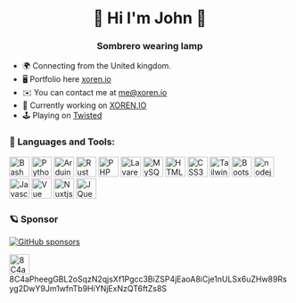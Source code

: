 <h1 align="center">👋 Hi I'm John 👋</h1>
<h3 align="center">Sombrero wearing lamp</h3>


*   🌍  Connecting from the United kingdom.
*   🖥️  Portfolio here [xoren.io](https://www.xoren.io/)
*   ✉️  You can contact me at [me@xoren.io](mailto:me@xoren.io)
*   🚀  Currently working on [XOREN.IO](https://www.xoren.io)
*   🕹️  Playing on [Twisted](https://twisted.bar)


### 🚂 Languages and Tools:

<p align="left">
    <a href="https://www.gnu.org/software/bash/" target="_blank" rel="noreferrer"><img src="https://raw.githubusercontent.com/xorenio/xorenio/main/public/icons/skills/full_colored_dark.svg" width="36" height="36" alt="Bash" /></a>
    <a href="https://www.python.org/" target="_blank" rel="noreferrer"><img src="https://raw.githubusercontent.com/xorenio/xorenio/main/public/icons/skills/python-colored.svg" width="36" height="36" alt="Python" /></a>
    <a href="https://www.arduino.org/" target="_blank" rel="noreferrer"><img src="https://raw.githubusercontent.com/xorenio/xorenio/main/public/icons/skills/arduino-colored.svg" width="36" height="36" alt="Arduino" /></a>
    <a href="https://www.rust-lang.org/" target="_blank" rel="noreferrer"><img src="https://raw.githubusercontent.com/xorenio/xorenio/main/public/icons/skills/rust-colored-dark.svg" width="36" height="36" alt="Rust" /></a>
    <a href="https://www.php.net/" target="_blank" rel="noreferrer"><img src="https://raw.githubusercontent.com/xorenio/xorenio/main/public/icons/skills/php-colored.svg" width="36" height="36" alt="PHP" /></a>
    <a href="https://laravel.com/" target="_blank" rel="noreferrer"><img src="https://raw.githubusercontent.com/xorenio/xorenio/main/public/icons/skills/laravel-colored.svg" width="36" height="36" alt="Lavarel" /></a>
    <a href="https://www.mysql.com/" target="_blank" rel="noreferrer"><img src="https://raw.githubusercontent.com/xorenio/xorenio/main/public/icons/skills/mysql-colored.svg" width="36" height="36" alt="MySQL" /></a>
    <a href="https://developer.mozilla.org/en-US/docs/Glossary/HTML5" target="_blank" rel="noreferrer"><img src="https://raw.githubusercontent.com/xorenio/xorenio/main/public/icons/skills/html5-colored.svg" width="36" height="36" alt="HTML5" /></a>
    <a href="https://www.w3.org/TR/CSS/#css" target="_blank" rel="noreferrer"><img src="https://raw.githubusercontent.com/xorenio/xorenio/main/public/icons/skills/css3-colored.svg" width="36" height="36" alt="CSS3" /></a>
    <a href="https://tailwindcss.com/" target="_blank" rel="noreferrer"><img src="https://raw.githubusercontent.com/xorenio/xorenio/main/public/icons/skills/tailwindcss-colored.svg" width="36" height="36" alt="TailwindCSS" /></a>
    <a href="https://getbootstrap.com/" target="_blank" rel="noreferrer"><img src="https://raw.githubusercontent.com/xorenio/xorenio/main/public/icons/skills/bootstrap-colored.svg" width="36" height="36" alt="Bootstrap" /></a>
    <a href="https://Nodejs.org/" target="_blank" rel="noreferrer"><img src="https://raw.githubusercontent.com/xorenio/xorenio/main/public/icons/skills/nodejs-colored.svg" width="36" height="36" alt="nodejs" /></a>
    <a href="https://developer.mozilla.org/en-US/docs/Web/javascript" target="_blank" rel="noreferrer"><img src="https://raw.githubusercontent.com/xorenio/xorenio/main/public/icons/skills/javascript-colored.svg" width="36" height="36" alt="Javascript" /></a>
    <a href="https://vuejs.org/" target="_blank" rel="noreferrer"><img src="https://raw.githubusercontent.com/xorenio/xorenio/main/public/icons/skills/vuejs-colored.svg" width="36" height="36" alt="Vue" /></a>
    <a href="https://nuxtjs.org/" target="_blank" rel="noreferrer"><img src="https://raw.githubusercontent.com/xorenio/xorenio/main/public/icons/skills/nuxtjs-colored.svg" width="36" height="36" alt="Nuxtjs" /></a>
    <a href="https://jquery.com/" target="_blank" rel="noreferrer"><img src="https://raw.githubusercontent.com/xorenio/xorenio/main/public/icons/skills/jquery-colored.svg" width="36" height="36" alt="JQuery" /></a>
</p>

### 🪐 Sponsor

<a href="https://github.com/sponsors/xorenio">
  <img alt="GitHub sponsors" src="https://img.shields.io/badge/%E2%98%95%EF%B8%8F-Sponsor%20on%20GitHub-lightgrey"  >
</a>

<br/>
<p align="left"> 
<img alt="8C4aPheegGBL2oSqzN2qjsXf1Pgcc3BiZSP4jEaoA8iCje1nULSx6uZHw89Rsyg2DwY9Jm1wfnTb9HiYNjExNzQT6ftZs8S" src="https://raw.githubusercontent.com/xorenio/xorenio/main/public/icons/support/monero.svg" width="36" height="36" > 8C4aPheegGBL2oSqzN2qjsXf1Pgcc3BiZSP4jEaoA8iCje1nULSx6uZHw89Rsyg2DwY9Jm1wfnTb9HiYNjExNzQT6ftZs8S</p>
